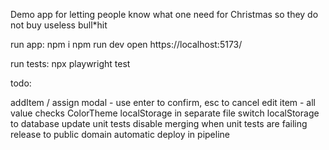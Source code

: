 Demo app for letting people know what one need for Christmas so they do not buy useless bull\*hit

run app:
npm i
npm run dev
open https://localhost:5173/

run tests: npx playwright test

todo:

addItem / assign modal - use enter to confirm, esc to cancel
edit item - all value checks
ColorTheme
localStorage in separate file
switch localStorage to database
update unit tests
disable merging when unit tests are failing
release to public domain
automatic deploy in pipeline
